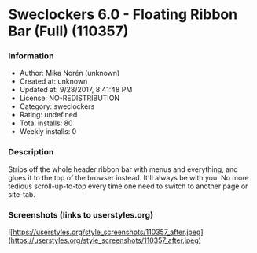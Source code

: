 # Sweclockers 6.0 - Floating Ribbon Bar (Full) (110357)

### Information
- Author: Mika Norén (unknown)
- Created at: unknown
- Updated at: 9/28/2017, 8:41:48 PM
- License: NO-REDISTRIBUTION
- Category: sweclockers
- Rating: undefined
- Total installs: 80
- Weekly installs: 0


### Description
Strips off the whole header ribbon bar with menus and everything, and glues it to the top of the browser instead. It'll always be with you.
No more tedious scroll-up-to-top every time one need to switch to another page or site-tab.


### Screenshots (links to userstyles.org)
![https://userstyles.org/style_screenshots/110357_after.jpeg](https://userstyles.org/style_screenshots/110357_after.jpeg)


